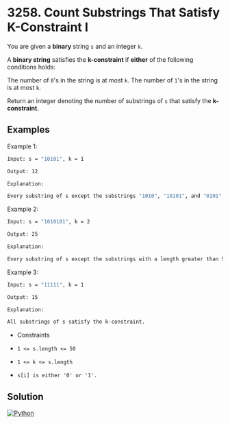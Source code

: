 # 3258. Count Substrings That Satisfy K-Constraint I

You are given a **binary** string `s` and an integer `k`.

A **binary string** satisfies the **k-constraint** if **either** of the following conditions holds:

The number of `0`'s in the string is at most `k`.
The number of `1`'s in the string is at most `k`.

Return an integer denoting the number of substrings of `s` that satisfy the **k-constraint**.

## Examples

Example 1:

```bash
Input: s = "10101", k = 1

Output: 12

Explanation:

Every substring of s except the substrings "1010", "10101", and "0101" satisfies the k-constraint.
```

Example 2:

```bash
Input: s = "1010101", k = 2

Output: 25

Explanation:

Every substring of s except the substrings with a length greater than 5 satisfies the k-constraint.
```

Example 3:

```bash
Input: s = "11111", k = 1

Output: 15

Explanation:

All substrings of s satisfy the k-constraint.
```

- Constraints

- `1 <= s.length <= 50`
- `1 <= k <= s.length`
- `s[i] is either '0' or '1'.`

## Solution

[![Python](https://img.shields.io/badge/-Python-black?style=for-the-badge&logo=python)](./solution.py)
